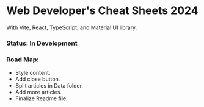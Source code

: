# Web Developer's Cheat Sheets 2024

With Vite, React, TypeScript, and Material UI library.

### Status: In Development

### Road Map:

-   Style content.
-   Add close button.
-   Split articles in Data folder.
-   Add more articles.
-   Finalize Readme file.
